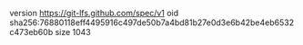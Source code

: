 version https://git-lfs.github.com/spec/v1
oid sha256:76880118eff4495916c497de50b7a4bd81b27e0d3e6b42be4eb6532c473eb60b
size 1043

